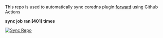 This repo is used to automatically sync coredns plugin [forward](https://github.com/QZLin/forward) using Github Actions

**sync job ran [401] times**

[![Sync Repo](https://github.com/QZLin/coredns-extract/actions/workflows/sync.yaml/badge.svg)](https://github.com/QZLin/coredns-extract/actions/workflows/sync.yaml)
